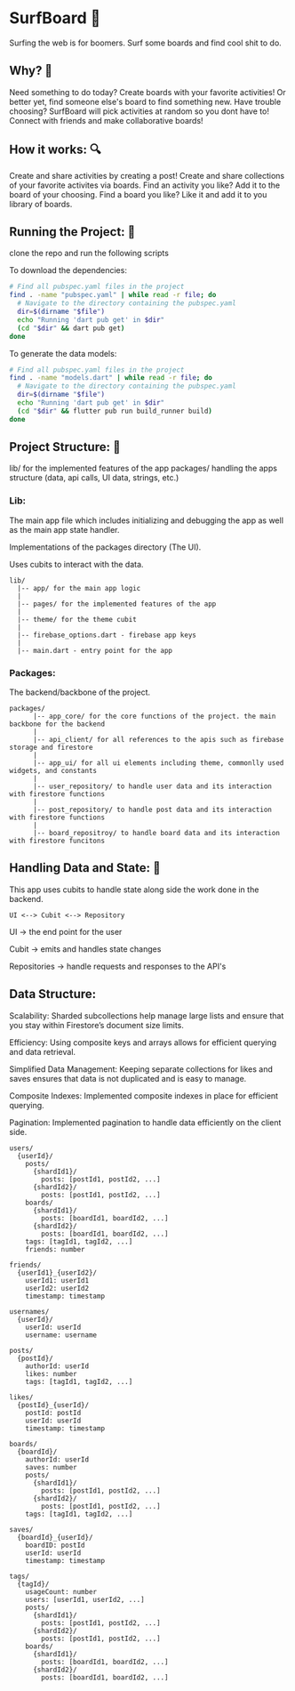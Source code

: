 # SurfBoard 🌊

Surfing the web is for boomers. Surf some boards and find cool shit to do.

## Why? 🤔

Need something to do today? Create boards with your favorite activities! Or better yet, find someone else's board to find something new.
Have trouble choosing? SurfBoard will pick activities at random so you dont have to!
Connect with friends and make collaborative boards!

## How it works: 🔍

Create and share activities by creating a post!
Create and share collections of your favorite activites via boards.
Find an activity you like? Add it to the board of your choosing.
Find a board you like? Like it and add it to you library of boards.


## Running the Project: 📲

clone the repo and run the following scripts

To download the dependencies:
```bash
# Find all pubspec.yaml files in the project
find . -name "pubspec.yaml" | while read -r file; do
  # Navigate to the directory containing the pubspec.yaml
  dir=$(dirname "$file")
  echo "Running 'dart pub get' in $dir"
  (cd "$dir" && dart pub get)
done
```

To generate the data models:
```bash
# Find all pubspec.yaml files in the project
find . -name "models.dart" | while read -r file; do
  # Navigate to the directory containing the pubspec.yaml
  dir=$(dirname "$file")
  echo "Running 'dart pub get' in $dir"
  (cd "$dir" && flutter pub run build_runner build)
done
```

## Project Structure: 📁

lib/ for the implemented features of the app
packages/ handling the apps structure (data, api calls, UI data, strings, etc.)

### Lib:
The main app file which includes initializing and debugging the app as well as the main app state handler.

Implementations of the packages directory (The UI).

Uses cubits to interact with the data.

```
lib/
  |-- app/ for the main app logic
  |
  |-- pages/ for the implemented features of the app
  |
  |-- theme/ for the theme cubit
  |
  |-- firebase_options.dart - firebase app keys
  |
  |-- main.dart - entry point for the app
```

### Packages:

The backend/backbone of the project.

```
packages/
      |-- app_core/ for the core functions of the project. the main backbone for the backend
      |
      |-- api_client/ for all references to the apis such as firebase storage and firestore
      |
      |-- app_ui/ for all ui elements including theme, commonlly used widgets, and constants
      |
      |-- user_repository/ to handle user data and its interaction with firestore functions
      |
      |-- post_repository/ to handle post data and its interaction with firestore functions
      |
      |-- board_repositroy/ to handle board data and its interaction with firestore funcitons
```

## Handling Data and State: 💾

This app uses cubits to handle state along side the work done in the backend.

`UI <--> Cubit <--> Repository`

UI -> the end point for the user

Cubit -> emits and handles state changes

Repositories -> handle requests and responses to the API's

## Data Structure:

Scalability: Sharded subcollections help manage large lists and ensure that you stay within Firestore’s document size limits.

Efficiency: Using composite keys and arrays allows for efficient querying and data retrieval.

Simplified Data Management: Keeping separate collections for likes and saves ensures that data is not duplicated and is easy to manage.

Composite Indexes: Implemented composite indexes in place for efficient querying.

Pagination: Implemented pagination to handle data efficiently on the client side.

```
users/
  {userId}/
    posts/
      {shardId1}/
        posts: [postId1, postId2, ...]
      {shardId2}/
        posts: [postId1, postId2, ...]
    boards/
      {shardId1}/
        posts: [boardId1, boardId2, ...]
      {shardId2}/
        posts: [boardId1, boardId2, ...]
    tags: [tagId1, tagId2, ...]
    friends: number

friends/
  {userId1}_{userId2}/
    userId1: userId1
    userId2: userId2
    timestamp: timestamp

usernames/
  {userId}/
    userId: userId
    username: username

posts/
  {postId}/
    authorId: userId
    likes: number
    tags: [tagId1, tagId2, ...]

likes/
  {postId}_{userId}/
    postId: postId
    userId: userId
    timestamp: timestamp

boards/
  {boardId}/
    authorId: userId
    saves: number
    posts/
      {shardId1}/
        posts: [postId1, postId2, ...]
      {shardId2}/
        posts: [postId1, postId2, ...]
    tags: [tagId1, tagId2, ...]

saves/
  {boardId}_{userId}/
    boardID: postId
    userId: userId
    timestamp: timestamp

tags/
  {tagId}/
    usageCount: number
    users: [userId1, userId2, ...]
    posts/
      {shardId1}/
        posts: [postId1, postId2, ...]
      {shardId2}/
        posts: [postId1, postId2, ...]
    boards/
      {shardId1}/
        posts: [boardId1, boardId2, ...]
      {shardId2}/
        posts: [boardId1, boardId2, ...]
```